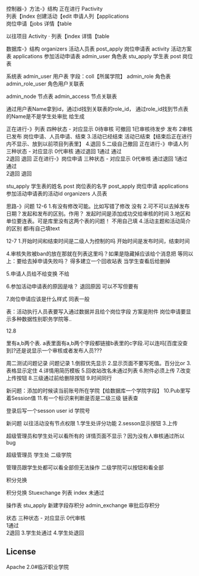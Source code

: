 控制器-》方法-》结构
正在进行	Pactivity	
列表【index
创建活动【edit
申请人列【applications	 	 			
岗位申请【jobs
详情【table

以往项目	Activity
·	列表【index
  详情【table


数据库-》结构
organizers		活动人员表 
post_apply		岗位申请表
activity		活动方案表
applications	参加活动申请表
admin_user	角色表
stu_apply		学生表
post			岗位表

系统表
admin_user		用户表	字段：coll【所属学院】
admin_role			角色表
admin_role_user		角色用户关联表

admin_node		节点表
admin_access		节点关联表

通过用户表Name拿到id，通过id找到关联表的role_id，
通过role_id找到节点表的Name是不是学生处审批
给生成




正在进行-》列表
四种状态 - 对应显示
0待审核		可撤回
1已审核待发步	发布
2审核已发布	岗位申请、人员申请、结束
3.活动已经结束	活动已结束【结束后正在进行内不显示、放到以前项目列表里】
4.退回
5.二级自己撤回
正在进行-》申请人列
三种状态 - 对应显示
0代审核		通过退回
1通过		通过			
2退回		退回
正在进行-》岗位申请
三种状态 - 对应显示
0代审核		通过退回
1通过		通过			
2退回		退回

stu_apply	学生表的姓名
post		岗位表的名字
post_apply	 岗位申请
applications  参加活动申请表的活动id
organizers	人员表


思路-》问题
12-6
1.有没有修改可能。比如写错了修改
没有
2.可不可以去掉发布日期？发起和发布的区别。作用？
发起时间是添加成功交给审核的时间
3.地区和单位要连表。可是库里没有这两个表的问题！
不用自己填
4.活动主题和活动简介的区别
都i有自己填text


12-7
1.开始时间和结束时间是二级人为控制的吗
开始时间是发布时间，结束时间

4.审核失败被ban的放在那就在列表这里吗？如果是隐藏掉应该给个消息把
等同以上：要给去掉申请失败吗？
得多建立一个回收站表
当学生查看后给删掉

5.申请人员给不给变换 
不给

6.参加活动申请表的原因是啥？
退回原因 可以不写但要有

7.岗位申请应该是什么样式
同表一般

表：活动执行人员表要写入通过数据并且给个岗位字段
方案是附件
岗位申请要显示多种数据性别职务学院等..


12.8

里有a,b两个表.
a表里面有a,b两个字段都链接b表里的c字段.可以连吗[百度没查到]?还是说显示一个审核或者发布人员???

周二测试问题记录
问题记录
1.倒叙优先显示
2.显示页面不要写死值。百分比or
3.表格显示定住
4.详情用简历模板
5.回收站改名未通过列表
6.附件必须上传
7.改变上传按钮
8.三级通过前给删除按钮
9.时间同行

新问题：添加的时候读当前账号所在学院【给数据库一个学院字段】
10.Pub里写着Session值
11.有一个标识来判断是否是二级三级  链表查

登录后写一个sesson
user id
学院号

新问题
以往活动没有节点权限
1.学生处评分功能
2.sesson显示按钮
3.上传
				
超级管理员和学生处可以看所有的
详情页面不显示？因为没有人审核通过所以bug


超级管理员
学生处
二级学院

管理员跟学生处都可以看全部但无法操作
二级学院可以按钮和看全部



积分兑换

积分兑换	Stuexchange
列表 index	未通过

操作表
stu_apply 			新建字段存积分
admin_exchange	  	审批后存积分

状态
三种状态 - 对应显示
0代审核		
1通过			
2退回
3.学生处通过
4.学生处退回		


## License
Apache 2.0#临沂职业学院
